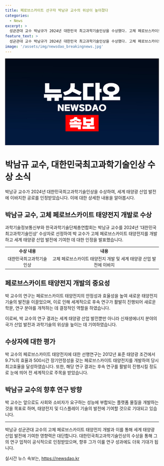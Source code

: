 ```yaml
---
title: 페로브스카이트 선구자 박남규 교수의 위상이 높아졌다
categories:
  - News
excerpt: >
  성균관대 교수 박남규가 2024년 대한민국 최고과학기술인상을 수상했다. 고체 페로브스카이트 태양전지를 개발한 것으로 세계 태양광 산업 발전에 이바지했으며, 연구 성과가 8300회 이상 인용될 정도로 높게 평가받고 있다. 이를 통해 태양전지 기술의 패러다임을 전환하고 새로운 학문을 개척하는데 기여했다. 또한 국내외 특허 71건을 등록하고, 신재생에너지 분야에서 국가 산업 발전과 과학기술의 위상을 높이는 데 기여하였다. 대한민국최고과학기술인상 시상식에서 대통령 상장과 상금 3억원을 받게 된다.
feature_text: >
  성균관대 교수 박남규가 2024년 대한민국 최고과학기술인상을 수상했다. 고체 페로브스카이트 태양전지를 개발한 것으로 세계 태양광 산업 발전에 이바지했으며, 연구 성과가 8300회 이상 인용될 정도로 높게 평가받고 있다. 이를 통해 태양전지 기술의 패러다임을 전환하고 새로운 학문을 개척하는데 기여했다. 또한 국내외 특허 71건을 등록하고, 신재생에너지 분야에서 국가 산업 발전과 과학기술의 위상을 높이는 데 기여하였다. 대한민국최고과학기술인상 시상식에서 대통령 상장과 상금 3억원을 받게 된다.
image: '/assets/img/newsdao_breakingnews.jpg'
---
```


<p><img src="/assets/img/newsdao_breakingnews.jpg" alt="pcversion 속보" /></p>

<h1>박남규 교수, 대한민국최고과학기술인상 수상 소식</h1>

<p data-ke-size="size16">박남규 교수가 2024년 대한민국최고과학기술인상을 수상하여, 세계 태양광 산업 발전에 이바지한 공로를 인정받았습니다. 이에 대한 상세한 내용을 알아봅시다.</p>

<h2 data-ke-size="size26">박남규 교수, 고체 페로브스카이트 태양전지 개발로 수상</h2>

<p data-ke-size="size16">과학기술정보통신부와 한국과학기술단체총연합회는 박남규 교수를 2024년 ‘대한민국최고과학기술인상’ 수상자로 선정하여 박 교수가 고체 페로브스카이트 태양전지를 개발하고 세계 태양광 산업 발전에 기여한 데 대한 인정을 발표했습니다.</p>

<table>
    <tr>
        <td style="text-align: center; height: 17px;"><b>수상 내용</b></td>
        <td style="text-align: center; height: 17px;"><b>내용</b></td>
    </tr>
    <tr>
        <td style="text-align: center; height: 17px;">대한민국최고과학기술인상</td>
        <td style="text-align: center; height: 17px;">고체 페로브스카이트 태양전지 개발 및 세계 태양광 산업 발전에 이바지</td>
    </tr>
</table>

<h2 data-ke-size="size26">페로브스카이트 태양전지 개발의 중요성</h2>

<p data-ke-size="size16">박 교수의 연구는 페로브스카이트 태양전지의 안정성과 효율성을 높여 새로운 태양전지 기술의 발전을 이끌었으며, 이로 인해 세계적으로 후속 연구가 활발히 진행되어 새로운 학문, 연구 분야를 개척하는 데 결정적인 역할을 하였습니다.</p>

<p data-ke-size="size16">이로써, 박 교수의 연구 결과는 세계 태양광 산업 발전뿐만 아니라 신재생에너지 분야의 국가 산업 발전과 과학기술의 위상을 높이는 데 기여하였습니다.</p>

<h2 data-ke-size="size26">수상자에 대한 평가</h2>

<p data-ke-size="size16">박 교수의 페로브스카이트 태양전지에 대한 선행연구는 2012년 표준 태양광 조건에서 9.7%의 효율과 500시간 장기안정성을 갖는 페로브스카이트 태양전지를 개발하여 당시 최고효율을 달성하였습니다. 또한, 해당 연구 결과는 후속 연구를 활발히 진행시킬 정도로 눈에 띄어 전 세계적으로 주목을 받았습니다.</p>

<h2 data-ke-size="size26">박남규 교수의 향후 연구 방향</h2>

<p data-ke-size="size16">박 교수는 앞으로도 사회와 소비자가 요구하는 성능에 부합되는 플랫폼 물질을 개발하는 것을 목표로 하며, 태양전지 및 디스플레이 기술의 발전에 기여할 것으로 기대되고 있습니다.</p>

<hr>

<p data-ke-size="size16">박남규 성균관대 교수의 고체 페로브스카이트 태양전지 개발과 이를 통해 세계 태양광 산업 발전에 기여한 영향력은 대단합니다. 대한민국최고과학기술인상의 수상을 통해 그의 연구 업적이 공식적으로 인정받았으며, 향후 그가 이룰 연구 성과에도 더욱 기대가 됩니다.</p>
실시간 뉴스 속보는, <a href="https://newsdao.kr" rel="dofollow">https://newsdao.kr</a>


